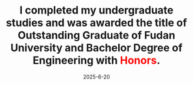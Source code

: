 ---
title: "I completed my undergraduate studies and was awarded the title of <strong>Outstanding Graduate of Fudan University</strong> and <strong>Bachelor Degree of Engineering with <font color='red'>Honors</font></strong>."
date: 2025-6-20 
---